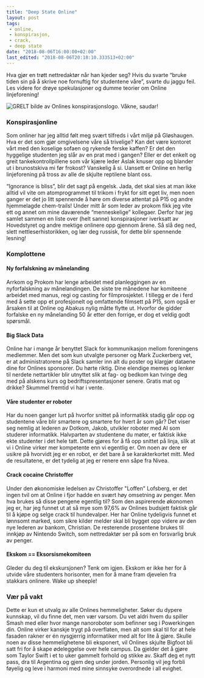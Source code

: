 ```yaml
---
title: "Deep State Online"
layout: post
tags: 
 - online,
 - konspirasjon,
 - crack,
 - deep state
date: "2018-08-06T16:00:00+02:00"
last_edited: "2018-08-06T20:18:10.333513+02:00"
---
```

Hva gjør en trøtt nettredaktør når han kjeder seg? Hvis du svarte “bruke tiden sin på å skrive noe fornuftig for studentene våre”, svarte du jaggu feil. Les videre for drøye spekulasjoner og dumme teorier om Online linjeforening!

![GRELT bilde av Onlines konspirasjonslogo. Våkne, saudar!](https://online.ntnu.no/media/images/responsive/d743876a-6edf-4631-a9d8-8a59569e0744.png)

### Konspirasjonline

Som onliner har jeg alltid følt meg svært tilfreds i vårt miljø på Gløshaugen. Hva er det som gjør omgivelsene våre så trivelige? Kan det være kontoret vårt med den koselige sofaen og rykende ferske kaffen? Er det den hyggelige studenten jeg slår av en prat med i gangen? Eller er det enkelt og greit tankekontrollpillene som vår kjære leder Aslak knuser opp og blander ut i brunostskiva mi før frokost? Vanskelig å si. Uansett er Online en herlig linjeforening på tross av alle de skjulte reptilene blant oss.

“Ignorance is bliss”, blir det sagt på engelsk. Jada, det skal sies at man ikke alltid vil vite om atomprogrammet til trikom i frykt for sitt eget liv, men noen ganger er det jo litt spennende å høre om diverse attentat på P15 og andre hjemmelagde chem-trails! Under mitt år som leder av prokom fikk jeg vite ett og annet om mine daværende “menneskelige” kollegaer. Derfor har jeg samlet sammen en liste over (helt sanne) konspirasjoner iverksatt av Hovedstyret og andre mektige onlinere opp gjennom årene. Så slå deg ned, slett nettleserhistorikken, og lær deg russisk, for dette blir spennende lesning!

### Komplottene

#### Ny forfalskning av månelanding

Arrkom og Prokom har lenge arbeidet med planleggingen av en nyforfalskning av månelandingen. De siste tre månedene har komiteene arbeidet med manus, regi og casting for filmprosjektet. I tillegg er de i ferd med å sette opp et profesjonelt og omfattende filmsett på P15, som også er årsaken til at Online og Abakus nylig måtte flytte ut. Hvorfor de gidder forfalske en ny månelanding 50 år etter den forrige, er dog et veldig godt spørsmål.

#### Big Slack Data

Online har i mange år benyttet Slack for kommunikasjon mellom foreningens medlemmer. Men det som kun utvalgte personer og Mark Zuckerberg vet, er at administratorene på Slack samler inn alt du poster og klargjør dataene dine for Onlines sponsorer. Du hørte riktig. Dine elendige memes og lenker til nerdete nettartikler blir utnyttet slik at fag- og bedkom kan tvinge deg med på alskens kurs og bedriftspresentasjoner senere. Gratis mat og drikke? Skummel fremtid vi har i vente.

#### Våre studenter er roboter

Har du noen ganger lurt på hvorfor snittet på informatikk stadig går opp og studentene våre blir smartere og smartere for hvert år som går? Det viser seg nemlig at lederen av Dotkom, Jakob, utvikler roboter med AI som studerer informatikk. Halvparten av studentene du møter, er faktisk ikke ekte studenter i det hele tatt. Dette gjøres for å få opp snittet på linja, slik at vi i Online virker mer kompetente enn vi egentlig er. Om noen av dere er usikre på hvorvidt jeg er en robot, er det bare å se karakterkortet mitt. Med de resultatene, er det tydelig at jeg er renere enn såpe fra Nivea.

#### Crack cocaine Christoffer

Under den økonomiske ledelsen av Christoffer "Loffen" Lofsberg, er det ingen tvil om at Online i fjor hadde en svært høy omsetning av penger. Men hva brukes så disse pengene egentlig til? Som den aspirerende økonomen jeg er, har jeg funnet ut at så mye som 97,6% av Onlines budsjett faktisk går til å kjøpe og selge crack til hundevalper. Her har Online tydeligvis funnet et lønnsomt marked, som sikre kilder melder skal bli bygget opp videre av den nye lederen av bankom, Christian. De resterende prosentene brukes til innkjøp av Nintendo Switch, som nettredaktør ser på som en forsvarlig bruk av penger.

#### Ekskom == Eksorsismekomiteen

Gleder du deg til ekskursjonen? Tenk om igjen. Ekskom er ikke her for å utvide våre studenters horisonter, men for å mane fram djevelen fra stakkars onlinere. Wake up sheeple!

### Vær på vakt

Dette er kun et utvalg av alle Onlines hemmeligheter. Søker du dypere kunnskap, vil du finne det, men vær varsom. Du vet aldri hvem du spiller Smash med eller hvor mange nanoroboter som befinner seg i Powerkingen din. Online virker kanskje trygt på overflaten, men alt som skal til for at hele fasaden rakner er én nysgjerrig informatiker med alt for lite å gjøre. Skulle noen av disse hemmelighetene bli eksponert, vil Onlines skjulte Bigfoot bli satt fri for å skape ødeleggelse over hele campus. Da gjelder det å gjøre som Taylor Swift i et to uker gammelt forhold og stikke av. Skaff deg et nytt pass, dra til Argentina og gjem deg under jorden. Personlig vil jeg forbli føyelig og leve i harmoni med mine sinnsyke overordnede i all evighet.
